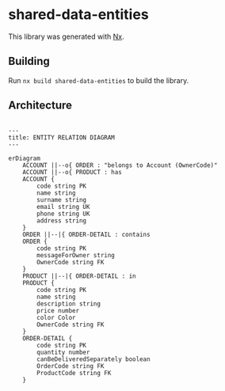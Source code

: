 # shared-data-entities

This library was generated with [Nx](https://nx.dev).

## Building

Run `nx build shared-data-entities` to build the library.

## Architecture

```mermaid

---
title: ENTITY RELATION DIAGRAM
---

erDiagram
    ACCOUNT ||--o{ ORDER : "belongs to Account (OwnerCode)"
    ACCOUNT ||--o{ PRODUCT : has
    ACCOUNT {
        code string PK
        name string
        surname string
        email string UK
        phone string UK
        address string
    }
    ORDER ||--|{ ORDER-DETAIL : contains
    ORDER {
        code string PK
        messageForOwner string
        OwnerCode string FK 
    }
    PRODUCT ||--|{ ORDER-DETAIL : in
    PRODUCT {
        code string PK
        name string
        description string
        price number
        color Color
        OwnerCode string FK 
    }
    ORDER-DETAIL {
        code string PK
        quantity number
        canBeDeliveredSeparately boolean
        OrderCode string FK
        ProductCode string FK
    }
    

```
